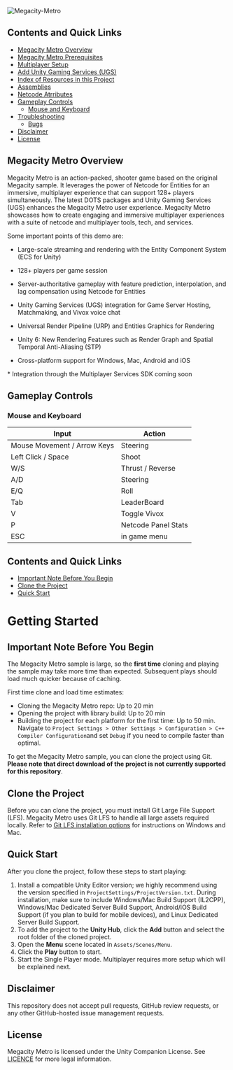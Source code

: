 ![Megacity-Metro](Documentation/Images/header.jpg)

## Contents and Quick Links
- [Megacity Metro Overview](#megacity-metro-overview)
- [Megacity Metro Prerequisites](Documentation/prerequisites.md)
- [Multiplayer Setup](Documentation/multiplayer-setup.md)
- [Add Unity Gaming Services (UGS)](Documentation/ugs.md)
- [Index of Resources in this Project](Documentation/script-index.md)
- [Assemblies](Documentation/assemblies.md)
- [Netcode Atrributes](Documentation/attributes.md)
- [Gameplay Controls](#gameplay-controls)
  - [Mouse and Keyboard](#mouse-and-keyboard)
- [Troubleshooting](#troubleshooting)
  - [Bugs](#bugs)
- [Disclaimer](#disclaimer)
- [License](#license)


## Megacity Metro Overview


Megacity Metro is an action-packed, shooter game based on the original Megacity sample. It leverages the power of Netcode for Entities for an immersive, multiplayer experience that can support 128+ players simultaneously. The latest DOTS packages and Unity Gaming Services (UGS) enhances the Megacity Metro user experience. Megacity Metro showcases how to create engaging and immersive multiplayer experiences with a suite of netcode and multiplayer tools, tech, and services. 

Some important points of this demo are:
- Large-scale streaming and rendering with the Entity Component System (ECS for Unity)
- 128+ players per game session
- Server-authoritative gameplay with feature prediction, interpolation, and lag compensation using Netcode for Entities

- Unity Gaming Services (UGS) integration for Game Server Hosting, Matchmaking, and Vivox voice chat
- Universal Render Pipeline (URP) and Entities Graphics for Rendering 
- Unity 6: New Rendering Features such as Render Graph and Spatial Temporal Anti-Aliasing (STP)
- Cross-platform support for Windows, Mac, Android and iOS 


\* Integration through the Multiplayer Services SDK coming soon

## Gameplay Controls

### Mouse and Keyboard

| Input        | Action       |
|--------------|--------------|
| Mouse Movement / Arrow Keys | Steering |
| Left Click / Space | Shoot |
| W/S | Thrust / Reverse |
| A/D | Steering |
| E/Q | Roll |
| Tab | LeaderBoard |
| V | Toggle Vivox |
| P | Netcode Panel Stats |
| ESC| in game menu |

## Contents and Quick Links

- [Important Note Before You Begin](#important-note-before-you-begin)
- [Clone the Project](#clone-the-project)
- [Quick Start](#quick-start) 

# Getting Started

## Important Note Before You Begin

The Megacity Metro sample is large, so the **first time** cloning and playing the sample may take more time than expected. Subsequent plays should load much quicker because of caching.

First time clone and load time estimates:
- Cloning the Megacity Metro repo: Up to 20 min
- Opening the project with library build: Up to 20 min
- Building the project for each platform for the first time: Up to 50 min. 
Navigate to `Project Settings > Other Settings > Configuration > C++ Compiler Configuration`and set `Debug` if you need to compile faster than optimal.

To get the Megacity Metro sample, you can clone the project using Git. 
**Please note that direct download of the project is not currently supported for this repository**.

## Clone the Project

Before you can clone the project, you must install Git Large File Support (LFS). Megacity Metro uses Git LFS to handle all large assets required locally. 
Refer to [Git LFS installation options](https://github.com/git-lfs/git-lfs/wiki/Installation) for instructions on Windows and Mac. 

## Quick Start

After you clone the project, follow these steps to start playing:
1. Install a compatible Unity Editor version; we highly recommend using the version specified in `ProjectSettings/ProjectVersion.txt`. During installation, make sure to include Windows/Mac Build Support (IL2CPP), Windows/Mac Dedicated Server Build Support, Android/iOS Build Support (if you plan to build for mobile devices), and Linux Dedicated Server Build Support.
2. To add the project to the **Unity Hub**, click the **Add** button and select the root folder of the cloned project.
3. Open the **Menu** scene located in `Assets/Scenes/Menu`. 
4. Click the **Play** button to start.
5. Start the Single Player mode. Multiplayer requires more setup which will be explained next.  

## Disclaimer

This repository does not accept pull requests, GitHub review requests, or any other GitHub-hosted issue management requests.

## License

Megacity Metro is licensed under the Unity Companion License. See [LICENCE](LICENCE.md) for more legal information.
